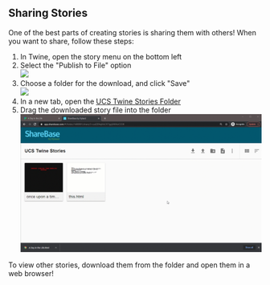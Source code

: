 ## Sharing Stories
One of the best parts of creating stories is sharing them with others! When you want to share, follow these steps:

1. In Twine, open the story menu on the bottom left
1. Select the "Publish to File" option  
	![](https://i.imgur.com/0Omised.png)
1. Choose a folder for the download, and click "Save"  
	![](https://i.imgur.com/xgHLWvh.png)
1. In a new tab, open the [UCS Twine Stories Folder](https://app.sharebase.com/#/folder/1488801/share/3-cudZENqtVsCX7JgrjVtKItoCCO8)
1. Drag the downloaded story file into the folder  
	![](uploadstory.gif)

To view other stories, download them from the folder and open them in a web browser!